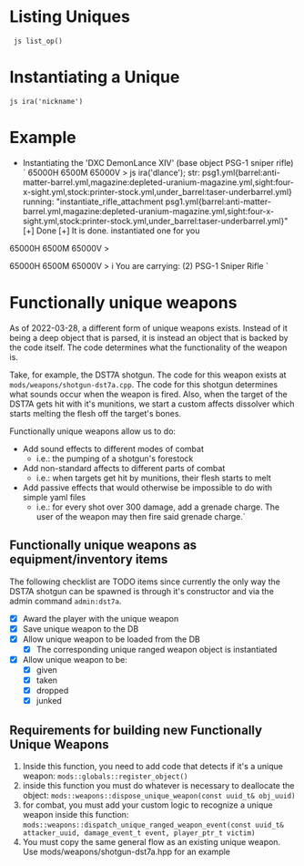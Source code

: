 # Listing Uniques
` js list_op()`

# Instantiating a Unique
` js ira('nickname') `

# Example
- Instantiating the 'DXC DemonLance XIV' (base object PSG-1 sniper rifle)
`
65000H 6500M 65000V > js ira('dlance');
str: psg1.yml{barrel:anti-matter-barrel.yml,magazine:depleted-uranium-magazine.yml,sight:four-x-sight.yml,stock:printer-stock.yml,under_barrel:taser-underbarrel.yml}
running: "instantiate_rifle_attachment psg1.yml{barrel:anti-matter-barrel.yml,magazine:depleted-uranium-magazine.yml,sight:four-x-sight.yml,stock:printer-stock.yml,under_barrel:taser-underbarrel.yml}"
[+] Done
[+] It is done.
instantiated one for you

65000H 6500M 65000V > 

65000H 6500M 65000V > i
You are carrying:
(2) PSG-1 Sniper Rifle
`

# Functionally unique weapons
As of 2022-03-28, a different form of unique weapons exists. Instead of it being a deep object that is parsed, 
it is instead an object that is backed by the code itself. The code determines what the functionality of the 
weapon is. 

Take, for example, the DST7A shotgun. The code for this weapon exists at `mods/weapons/shotgun-dst7a.cpp`.
The code for this shotgun determines what sounds occur when the weapon is fired.
Also, when the target of the DST7A gets hit with it's munitions, we start a custom
affects dissolver which starts melting the flesh off the target's bones.

Functionally unique weapons allow us to do:
- Add sound effects to different modes of combat
	- i.e.: the pumping of a shotgun's forestock
- Add non-standard affects to different parts of combat
	- i.e.: when targets get hit by munitions, their flesh starts to melt
- Add passive effects that would otherwise be impossible to do with simple yaml files
	- i.e.: for every shot over 300 damage, add a grenade charge. 
	The user of the weapon may then fire said grenade charge.`

## Functionally unique weapons as equipment/inventory items
The following checklist are TODO items since currently the only way the DST7A shotgun can be
spawned is through it's constructor and via the admin command `admin:dst7a`. 

- [x] Award the player with the unique weapon
- [x] Save unique weapon to the DB
- [x] Allow unique weapon to be loaded from the DB
	- [x] The corresponding unique ranged weapon object is instantiated
- [x] Allow unique weapon to be:
	- [x] given
	- [x] taken
	- [x] dropped
	- [x] junked

## Requirements for building new Functionally Unique Weapons
1) Inside this function, you need to add code that detects if it's a unique weapon:
	`mods::globals::register_object()`
2) inside this function you must do whatever is necessary to deallocate the object:
	`mods::weapons::dispose_unique_weapon(const uuid_t& obj_uuid)`
3) for combat, you must add your custom logic to recognize a unique weapon inside this function:
	`mods::weapons::dispatch_unique_ranged_weapon_event(const uuid_t& attacker_uuid, damage_event_t event, player_ptr_t victim)`
4) You must copy the same general flow as an existing unique weapon. Use mods/weapons/shotgun-dst7a.hpp for an example
